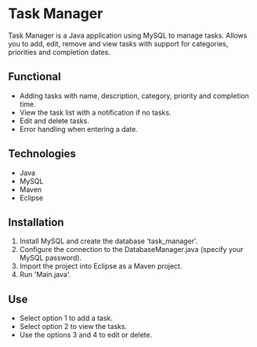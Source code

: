 # Task Manager
Task Manager is a Java application using MySQL to manage tasks. Allows you to add, edit, remove and view tasks with support for categories, priorities and completion dates.

## Functional
- Adding tasks with name, description, category, priority and completion time.
- View the task list with a notification if no tasks.
- Edit and delete tasks.
- Error handling when entering a date.

## Technologies
- Java
- MySQL
- Maven
- Eclipse

## Installation
1. Install MySQL and create the database 'task_manager'.
2. Configure the connection to the DatabaseManager.java (specify your MySQL password).
3. Import the project into Eclipse as a Maven project.
4. Run 'Main.java'.

## Use
- Select option 1 to add a task.
- Select option 2 to view the tasks.
- Use the options 3 and 4 to edit or delete.
